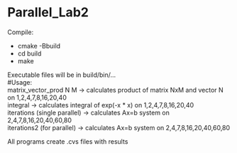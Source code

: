 # Parallel_Lab2
Compile:</br>
- cmake -Bbuild
- cd build
- make</br>


Executable files will be in build/bin/...</br>
#Usage:</br>
matrix_vector_prod N M       -> calculates product of matrix NxM and vector N on 1,2,4,7,8,16,20,40 </br>
integral                     -> calculates integral of exp(-x * x) on 1,2,4,7,8,16,20,40 </br>
iterations (single parallel) -> calculates Ax=b system on 2,4,7,8,16,20,40,60,80 </br>
iterations2 (for parallel)   -> calculates Ax=b system on 2,4,7,8,16,20,40,60,80 </br>

All programs create .cvs files with results
